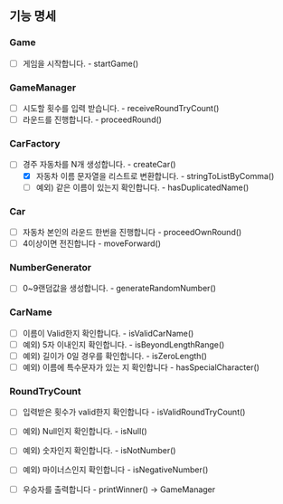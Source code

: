 ## 기능 명세

### Game
- [ ]  게임을 시작합니다. - startGame()
### GameManager
- [ ]  시도할 횟수를 입력 받습니다. - receiveRoundTryCount()
- [ ]  라운드를 진행합니다. - proceedRound()
### CarFactory
- [ ]  경주 자동차를 N개 생성합니다. - createCar()
    - [x]  자동차 이름 문자열을 리스트로 변환합니다. - stringToListByComma()
    - [ ]  예외) 같은 이름이 있는지 확인합니다. - hasDuplicatedName()
### Car
- [ ]  자동차 본인의 라운드 한번을 진행합니다 - proceedOwnRound()
- [ ]  4이상이면 전진합니다 - moveForward()
### NumberGenerator
- [ ]  0~9랜덤값을 생성합니다. - generateRandomNumber()
### CarName
- [ ]  이름이 Valid한지 확인합니다. - isValidCarName()
  - [ ]  예외) 5자 이내인지 확인합니다. - isBeyondLengthRange()
  - [ ]  예외) 길이가 0일 경우를 확인합니다. - isZeroLength()
  - [ ]  예외) 이름에 특수문자가 있는 지 확인합니다 - hasSpecialCharacter()
### RoundTryCount
- [ ]  입력받은 횟수가 valid한지 확인합니다 - isValidRoundTryCount()
  - [ ]  예외) Null인지 확인합니다. - isNull()
  - [ ]  예외) 숫자인지 확인합니다. - isNotNumber()
  - [ ]  예외) 마이너스인지 확인합니다 - isNegativeNumber()

   

    

    
        
        
- [ ]  우승자를 출력합니다 - printWinner() → GameManager